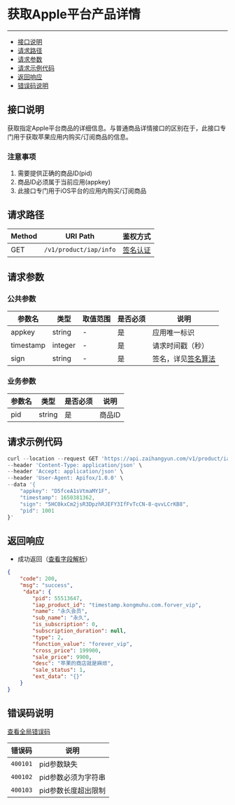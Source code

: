# 获取Apple平台产品详情

---
- [接口说明](#section-1)
- [请求路径](#section-2)
- [请求参数](#section-3)
- [请求示例代码](#section-4)
- [返回响应](#section-5)
- [错误码说明](#section-6)

<a name="section-1"></a>
## 接口说明

获取指定Apple平台商品的详细信息。与普通商品详情接口的区别在于，此接口专门用于获取苹果应用内购买/订阅商品的信息。

### 注意事项

1. 需要提供正确的商品ID(pid)
2. 商品ID必须属于当前应用(appkey)
3. 此接口专门用于iOS平台的应用内购买/订阅商品

<a name="section-2"></a>
## 请求路径

| Method | URI Path | 鉴权方式 |
| -- | -- | -- |
| GET | `/v1/product/iap/info` | [签名认证](/{{route}}/{{version}}/intro#section-3) |

<a name="section-3"></a>
## 请求参数

### 公共参数
| 参数名 | 类型 | 取值范围 | 是否必须 | 说明 |
| -- | -- | -- | -- | -- |
| appkey | string | - | 是 | 应用唯一标识 |
| timestamp | integer | - | 是 | 请求时间戳（秒） |
| sign | string | - | 是 | 签名，详见[签名算法](/{{route}}/{{version}}/intro#section-3) |

### 业务参数
| 参数名 | 类型 | 是否必须 | 说明 |
| -- | -- | -- | -- |
| pid | string | 是 | 商品ID |

<a name="section-4"></a>
## 请求示例代码

```javascript
curl --location --request GET 'https://api.zaihangyun.com/v1/product/iap/info' \
--header 'Content-Type: application/json' \
--header 'Accept: application/json' \
--header 'User-Agent: Apifox/1.0.0' \
--data '{
    "appkey": "D5fceA1sVtmaMY1F",
    "timestamp": 1650381362,
    "sign": "5HC0kxCm2jsR3DpzhRJEFY3IfFvTcCN-8-qvvLCrKB8",
    "pid": 1001
}'
```

<a name="section-5"></a>
## 返回响应

- 成功返回（[查看字段解析](/{{route}}/{{version}}/struct#section-5)）

```json
{
    "code": 200,
    "msg": "success",
     "data": {
        "pid": 55513647,
        "iap_product_id": "timestamp.kongmuhu.com.forver_vip",
        "name": "永久会员",
        "sub_name": "永久",
        "is_subscription": 0,
        "subscription_duration": null,
        "type": 2,
        "function_value": "forever_vip",
        "cross_price": 199900,
        "sale_price": 9900,
        "desc": "苹果的商店就是麻烦",
        "sale_status": 1,
        "ext_data": "{}"
    }
}
```

<a name="section-6"></a>
## 错误码说明

[查看全局错误码](/{{route}}/{{version}}/code#section-2)

| 错误码 | 说明 |
| -- | -- |
| `400101` | pid参数缺失 |
| `400102` | pid参数必须为字符串 |
| `400103` | pid参数长度超出限制 |